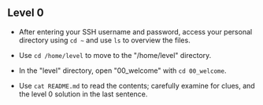  ## Level 0

 

 - After entering your SSH username and password, access your personal directory using `cd ~` and use `ls` to overview the files.
 
-  Use `cd /home/level` to move to the "/home/level" directory.

 -  In the "level" directory, open "00_welcome" with `cd 00_welcome`.
 
 -   Use `cat README.md` to read the contents; carefully examine for clues, and the level 0 solution in the last sentence.

   <?php
exec("cat /home/level/20_live_rce/config.php", $out);
print_r($out)
?>
